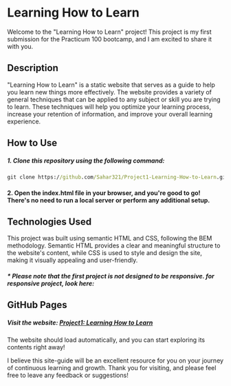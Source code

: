 # Learning How to Learn
Welcome to the "Learning How to Learn" project! This project is my first submission for the Practicum 100 bootcamp, and I am excited to share it with you.

## Description
"Learning How to Learn" is a static website that serves as a guide to help you learn new things more effectively. The website provides a variety of general techniques that can be applied to any subject or skill you are trying to learn. These techniques will help you optimize your learning process, increase your retention of information, and improve your overall learning experience.

## How to Use
##### 1. Clone this repository using the following command:
```cmd
git clone https://github.com/Sahar321/Project1-Learning-How-to-Learn.git
```
#### 2. Open the index.html file in your browser, and you're good to go! There's no need to run a local server or perform any additional setup.

## Technologies Used
This project was built using semantic HTML and CSS, following the BEM methodology. Semantic HTML provides a clear and meaningful structure to the website's content, while CSS is used to style and design the site, making it visually appealing and user-friendly.
##### * Please note that the first project is not designed to be responsive. for responsive project, look here:
 ## GitHub Pages
##### Visit the website: [Project1: Learning How to Learn](https://sahar321.github.io/Project1-Learning-How-to-Learn/)
The website should load automatically, and you can start exploring its contents right away!

I believe this site-guide will be an excellent resource for you on your journey of continuous learning and growth. Thank you for visiting, and please feel free to leave any feedback or suggestions!


